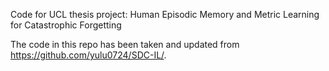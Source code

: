 Code for UCL thesis project: Human Episodic Memory and Metric Learning for Catastrophic Forgetting

The code in this repo has been taken and updated from https://github.com/yulu0724/SDC-IL/.
